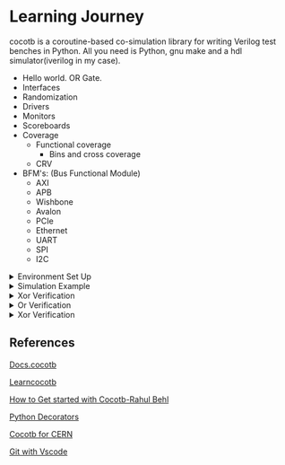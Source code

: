 # Learning Journey

cocotb is a coroutine-based co-simulation library for writing Verilog test benches in Python. All you need is Python, gnu make and a hdl simulator(iverilog in my case).

- Hello world. OR Gate.
- Interfaces
- Randomization
- Drivers
- Monitors
- Scoreboards
- Coverage
  - Functional coverage
    - Bins and cross coverage
  - CRV
- BFM's: (Bus Functional Module)
  - AXI
  - APB
  - Wishbone
  - Avalon
  - PCIe
  - Ethernet
  - UART
  - SPI
  - I2C
   
<details>
 <summary> Environment Set Up  </summary>
  
**Installing prerequisites & iverilog:**

>[Installation](https://docs.cocotb.org/en/stable/install.html)

![Screenshot from 2024-09-05 17-14-05](https://github.com/user-attachments/assets/ed9de94d-3182-42af-839b-d7b8bcde244c)
```bash
sudo apt-get install make python3 python3-pip libpython3-dev
sudo apt-get install iverilog
```

**Possible Error & Fix:**

![Screenshot from 2024-09-05 18-59-17](https://github.com/user-attachments/assets/d5aa1638-c72b-4ca9-85e6-fdcfec9693f0)
```bash
python3 -m venv venv
```
![image](https://github.com/user-attachments/assets/2d4dafc3-2e0f-42fb-abf3-3311c0837016)
```bash
sudo apt-get install python3-venv
python3 -m venv venv
```

**Creating Virtual Environment:**

>This makes sure that the global Python installation isn't corrupted.

![image](https://github.com/user-attachments/assets/5f0eafe0-bb71-47ce-9072-2bceffbd13c1)
```bash
which python3
source venv/bin/activate
```

**Installing necessary packages:**

**Possible Error & Fix: Install missing package**
![image](https://github.com/user-attachments/assets/8633862b-9204-486b-930b-fc3bc513fc1b)
![image](https://github.com/user-attachments/assets/c9ae8d95-a292-487c-9a90-6471b1d133b4)
```bash
pip3 install pytest cocotb cocotb-bus cocotb-coverage
```

![image](https://github.com/user-attachments/assets/c917a725-3593-4227-bccd-9e4691d9e4f9)
```bash
pip3 install wheel
pip3 install pytest cocotb cocotb-bus cocotb-coverage
```

![image](https://github.com/user-attachments/assets/0f928a1f-a1d5-40fa-b6eb-b40ef5bfb9f1)
```bash
ls venv/lib/python3.6/site-packages/
```
> packages sucessfully installed

</details>	

<details>
 <summary> Simulation Example  </summary>

**Using Local Simulation:**

![image](https://github.com/user-attachments/assets/cf7b3c1c-6452-4ed7-a666-bd870b994cad)
```bash
make or
```

**Makefile Structure:**
![image](https://github.com/user-attachments/assets/9f66979d-dbed-441a-b7bb-8525d66a24ef)
```bash
vi Makefile
```
>To exit vim editor - : -> q! enter , for more type vimtutor on terminal


**Using Github actions:**

![image](https://github.com/user-attachments/assets/00572a2b-1709-4e64-92a0-aad3b95ba03e)

>Run or target

![image](https://github.com/user-attachments/assets/fbe83226-1ee7-4470-89ad-4f3cb81d44f3)
```bash
name: learning-cocotb
run-name: ${{ github.actor }} is learning Cocotb
on: [push]
jobs:
  verify:
    runs-on: ubuntu-latest
    timeout-minutes: 3
    steps:
      - uses: actions/checkout@v3
      - run: sudo apt install -y --no-install-recommends iverilog
      - run: pip3 install cocotb cocotb-bus
      - run: make -C tests or
      - uses: actions/upload-artifact@v3
        with:
          name: waveform
          path: tests/*.vcd
      - name: Publish Test Report
        uses: mikepenz/action-junit-report@v3
        if: always() # always run even if the previous step fails
        with:
          report_paths: '**/tests/results.xml'
```
![image](https://github.com/user-attachments/assets/1291efdd-2850-4b49-9b1a-e3eb8fe52e07)

**OR-Waveform**:
![image](https://github.com/user-attachments/assets/6fa8b9ed-51c0-4926-a3dc-9e51af3787c2)
</details>	

<details>
 <summary> Xor Verification  </summary>
 
**Clone the repo locally**:
![image](https://github.com/user-attachments/assets/635dd656-adcd-4fcf-adaa-8f64e8696810)
```bash
git clone https://github.com/learn-cocotb/assignment-xor.git
cd assignment-xor/
cd tests
```
![image](https://github.com/user-attachments/assets/0340622a-2150-4be0-890b-ff2f330469e0)
```bash
vi dut_test.py
```
![image](https://github.com/user-attachments/assets/605f985f-f168-40ba-8565-156b01f3ef4c)
```bash
make
```
</details>	

<details>
 <summary> Or Verification  </summary>
 
 ![image](https://github.com/user-attachments/assets/e67df17f-c3fd-4c21-9f73-22d43ddf2671)

![image](https://github.com/user-attachments/assets/2855e13d-69aa-4ac7-86d9-fc87d23e3fb7)

![image](https://github.com/user-attachments/assets/91efa683-a501-48de-b0d8-a81468314e18)

![image](https://github.com/user-attachments/assets/c572d1e2-482e-46b2-835a-21012d57697c)

![image](https://github.com/user-attachments/assets/c2a77aaf-6252-415e-ad15-8e9fd8190bfe)

![image](https://github.com/user-attachments/assets/b167d14e-82b7-4dc6-be69-a928c52a3369)

![image](https://github.com/user-attachments/assets/3a0c657a-6b1a-40b0-89b3-f396bef4ec1b)

![image](https://github.com/user-attachments/assets/6a6ed363-c778-44b5-982f-98a041aa09ae)


![image](https://github.com/user-attachments/assets/5972a54c-213c-487e-a95e-25722e45e24b)

![image](https://github.com/user-attachments/assets/4c7b41f0-eb18-4463-b87e-3721521e06d8)

![image](https://github.com/user-attachments/assets/c114b2c6-3bdc-401d-ac03-7941aa691394)

```bash

```

</details>	

<details>
 <summary> Xor Verification  </summary>
   
![image](https://github.com/user-attachments/assets/fa44557d-85ba-4209-8804-d3ab094c1050)

![image](https://github.com/user-attachments/assets/9071da10-b554-4fd2-902f-5add412140d5)

![image](https://github.com/user-attachments/assets/32a5bd36-8b68-45d9-a5f2-829657ebc09f)

![image](https://github.com/user-attachments/assets/efd29aaf-b4e3-4658-b7db-ecf0a4635d00)

![image](https://github.com/user-attachments/assets/6b673803-3f7a-4c46-b1b1-29e62faae047)

![image](https://github.com/user-attachments/assets/cdf20c66-8e07-47ee-a56e-742f901086a6)

```bash

```
</details>	

## References 
[Docs.cocotb](https://docs.cocotb.org/en/stable/quickstart.html)

[Learncocotb](https://learncocotb.com/docs/cocotb-tutorial/)

[How to Get started with Cocotb-Rahul Behl](https://quicksilicon.in/blog/how-to-get-started-with-cocotb#heading-introduction)

[Python Decorators](https://www.youtube.com/watch?v=MYAEv3JoenI&ab_channel=howCode)

[Cocotb for CERN](https://indico.cern.ch/event/776422/attachments/1769690/2874927/cocotb_talk.pdf)

[Git with Vscode](https://www.youtube.com/watch?v=i_23KUAEtUM&pp=ygUbdnNjb2RlIGluIGxpbnV4IHdpdGggZ2l0aHVi)


